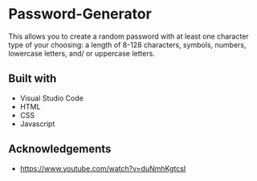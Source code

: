 # Password-Generator
This allows you to create a random password with at least one character type of your choosing: a length of 8-128 characters, symbols, numbers, lowercase letters, and/ or uppercase letters.
## Built with
- Visual Studio Code
- HTML
- CSS
- Javascript
## Acknowledgements
- https://www.youtube.com/watch?v=duNmhKgtcsI
